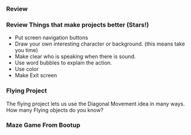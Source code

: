 
### Review 


### Review Things that make projects better (Stars!)

* Put screen navigation buttons
* Draw your own interesting character or background. (this means take you time)
* Make clear who is speaking when there is sound. 
* Use word bubbles to explain the action.
* Use color
* Make Exit screen


### Flying Project 

The flying project lets us use the Diagonal Movement idea in many ways. How many Flying objects do you know?

### Maze Game From Bootup



